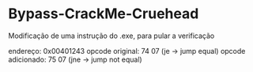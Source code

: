 # Bypass-CrackMe-Cruehead

Modificação de uma instrução do .exe, para pular a verificação 

endereço: 0x00401243
opcode original:   74 07  (je -> jump equal)
opcode adicionado: 75 07  (jne -> jump not equal)


